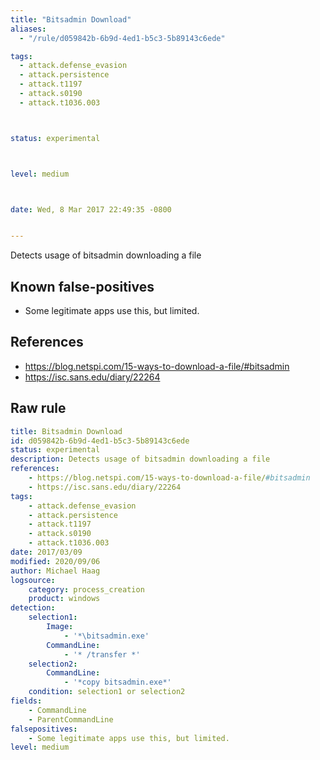 ```yaml
---
title: "Bitsadmin Download"
aliases:
  - "/rule/d059842b-6b9d-4ed1-b5c3-5b89143c6ede"

tags:
  - attack.defense_evasion
  - attack.persistence
  - attack.t1197
  - attack.s0190
  - attack.t1036.003



status: experimental



level: medium



date: Wed, 8 Mar 2017 22:49:35 -0800


---
```


Detects usage of bitsadmin downloading a file

<!--more-->


## Known false-positives

* Some legitimate apps use this, but limited.



## References

* https://blog.netspi.com/15-ways-to-download-a-file/#bitsadmin
* https://isc.sans.edu/diary/22264


## Raw rule
```yaml
title: Bitsadmin Download
id: d059842b-6b9d-4ed1-b5c3-5b89143c6ede
status: experimental
description: Detects usage of bitsadmin downloading a file
references:
    - https://blog.netspi.com/15-ways-to-download-a-file/#bitsadmin
    - https://isc.sans.edu/diary/22264
tags:
    - attack.defense_evasion
    - attack.persistence
    - attack.t1197
    - attack.s0190
    - attack.t1036.003    
date: 2017/03/09
modified: 2020/09/06
author: Michael Haag
logsource:
    category: process_creation
    product: windows
detection:
    selection1:
        Image:
            - '*\bitsadmin.exe'
        CommandLine:
            - '* /transfer *'
    selection2:
        CommandLine:
            - '*copy bitsadmin.exe*'
    condition: selection1 or selection2
fields:
    - CommandLine
    - ParentCommandLine
falsepositives:
    - Some legitimate apps use this, but limited.
level: medium

```
